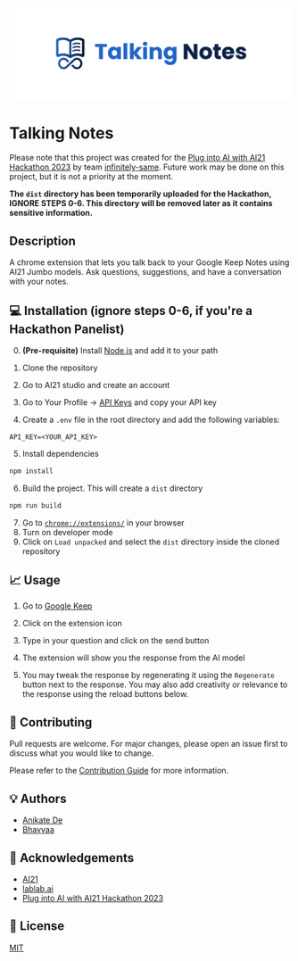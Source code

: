 ![Talking Notes](README-files/hero.png)

# Talking Notes

Please note that this project was created for the [Plug into AI with AI21 Hackathon 2023](https://lablab.ai/event/plug-into-ai-with-ai21) by team [infinitely-same](https://lablab.ai/event/plug-into-ai-with-ai21/infinitely-same). Future work may be done on this project, but it is not a priority at the moment.

**The `dist` directory has been temporarily uploaded for the Hackathon, IGNORE STEPS 0-6.
This directory will be removed later as it contains sensitive information.**

## Description

A chrome extension that lets you talk back to your Google Keep Notes using AI21 Jumbo models. Ask questions, suggestions, and have a conversation with your notes.

## 💻 Installation (ignore steps 0-6, if you're a Hackathon Panelist)

0. **(Pre-requisite)** Install [Node.js](https://nodejs.org/en/download/) and add it to your path

1. Clone the repository
2. Go to AI21 studio and create an account
3. Go to Your Profile -> [API Keys](https://studio.ai21.com/account/api-key) and copy your API key
4. Create a `.env` file in the root directory and add the following variables:

```env
API_KEY=<YOUR_API_KEY>
```

5. Install dependencies

```bash
npm install
```

6. Build the project. This will create a `dist` directory

```bash
npm run build
```

7. Go to [`chrome://extensions/`](chrome://extensions/) in your browser
8. Turn on developer mode
9. Click on `Load unpacked` and select the `dist` directory inside the cloned repository

## 📈 Usage

1. Go to [Google Keep](https://keep.google.com/)

2. Click on the extension icon
3. Type in your question and click on the send button
4. The extension will show you the response from the AI model
5. You may tweak the response by regenerating it using the `Regenerate` button next to the response. You may also add creativity or relevance to the response using the reload buttons below.

<!-- ## Screenshots
![Demo](https://user-images.githubusercontent.com/24846546/137637421-0b5b7b0a-0b0a-4b0a-8b0a-0b0b0b0b0b0b.gif) -->

## 🤝 Contributing

Pull requests are welcome. For major changes, please open an issue first to discuss what you would like to change.

Please refer to the [Contribution Guide](CONTRIBUTING.md) for more information.

## 💡 Authors

- [Anikate De](https://www.github.com/Anikate-De)
- [Bhavyaa](https://www.github.com/andbhavyaa)

## 🙇 Acknowledgements

- [AI21](https://www.ai21.com/)
- [lablab.ai](https://www.lablab.ai/)
- [Plug into AI with AI21 Hackathon 2023](https://lablab.ai/event/plug-into-ai-with-ai21)

## 📝 License

[MIT](LICENSE)
